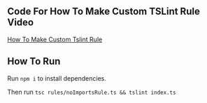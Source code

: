 ## Code For How To Make Custom TSLint Rule Video

[How To Make Custom Tslint Rule](https://youtu.be/rKII9llfens)

## How To Run

Run `npm i` to install dependencies.

Then run `tsc rules/noImportsRule.ts && tslint index.ts`
